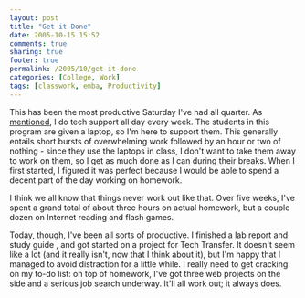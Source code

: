 ```yaml
---
layout: post
title: "Get it Done"
date: 2005-10-15 15:52
comments: true
sharing: true
footer: true
permalink: /2005/10/get-it-done
categories: [College, Work]
tags: [classwork, emba, Productivity]
---
```

This has been the most productive Saturday I've had all quarter.  As <a href="/2005/10/doh">mentioned</a>, I do tech support all day every week.  The students in this program are given a laptop, so I'm here to support them.  This generally entails short bursts of overwhelming work followed by an hour or two of nothing - since they use the laptops in class, I don't want to take them away to work on them, so I get as much done as I can during their breaks.  When I first started, I figured it was perfect because I would be able to spend a decent part of the day working on homework.

I think we all know that things never work out like that.  Over five weeks, I've spent a grand total of about three hours on actual homework, but a couple dozen on Internet reading and flash games.

Today, though, I've been all sorts of productive.  I finished a lab report and study guide , and got started on a project for Tech Transfer.  It doesn't seem like a lot (and it really isn't, now that I think about it), but I'm happy that I managed to avoid distraction for a little while.  I really need to get cracking on my to-do list: on top of homework, I've got three web projects on the side and a serious job search underway.  It'll all work out; it always does.
